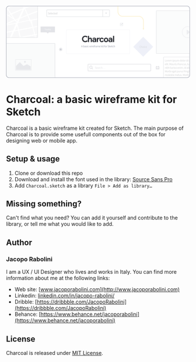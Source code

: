 ![Charcoal](./cover.png)
# Charcoal: a basic wireframe kit for Sketch
Charcoal is a basic wireframe kit created for Sketch. The main purpose of Charcoal is to provide some usefull components out of the box for designing web or mobile app.

## Setup & usage
1. Clone or download this repo
2. Download and install the font used in the library: [Source Sans Pro](https://fonts.google.com/specimen/Source+Sans+Pro)
3. Add `Charcoal.sketch` as a library `File > Add as library…`

## Missing something?
Can't find what you need? You can add it yourself and contribute to the library, or tell me what you would like to add.

## Author

### Jacopo Rabolini
I am a UX / UI Designer who lives and works in Italy. You can find more information about me at the following links:

- Web site: [www.jacoporabolini.com](http://www.jacoporabolini.com)
- Linkedin: [linkedin.com/in/jacopo-rabolini/](https://www.linkedin.com/in/jacopo-rabolini/)
- Dribble: [https://dribbble.com/JacopoRabolini](https://dribbble.com/JacopoRabolini)
- Behance: [https://www.behance.net/jacoporabolini](https://www.behance.net/jacoporabolini)

## License
Charcoal is released under [MIT License](./license.md).
